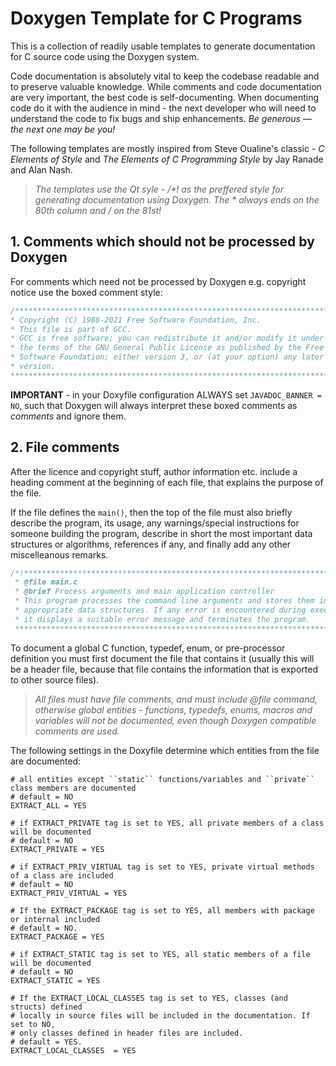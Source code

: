 # Doxygen Template for C Programs
This is a collection of readily usable templates to generate documentation for C source code using the Doxygen system.  

Code documentation is absolutely vital to keep the codebase readable and to preserve valuable knowledge. While comments and code documentation are very important, the best code is self-documenting. When documenting code do it with the audience in mind - the next developer who will need to understand the code to fix bugs and ship enhancements. *Be generous — the next one may be you!*  

The following templates are mostly inspired from Steve Oualine's classic - *C Elements of Style* and *The Elements of C Programming Style* by Jay Ranade and Alan Nash.

> *The templates use the Qt syle - /\*! as the preffered style for generating documentation using Doxygen. The \* always ends on the 80th column and \/ on the 81st!*

## 1. Comments which should not be processed by Doxygen

For comments which need not be processed by Doxygen e.g. copyright notice use the boxed comment style:

```C
/******************************************************************************
* Copyright (C) 1988-2021 Free Software Foundation, Inc.                      *
* This file is part of GCC.                                                   *
* GCC is free software; you can redistribute it and/or modify it under        *
* the terms of the GNU General Public License as published by the Free        *
* Software Foundation; either version 3, or (at your option) any later        *
* version.                                                                    *
*******************************************************************************/
```

**IMPORTANT** - in your Doxyfile configuration ALWAYS set ``JAVADOC_BANNER = NO``, such that Doxygen will always interpret these boxed comments as *comments* and ignore them.

## 2. File comments
After the licence and copyright stuff, author information etc. include a heading comment at the beginning of each file, that explains the purpose of the file.  

If the file defines the ``main()``, then the top of the file must also briefly describe the program, its usage, any warnings/special instructions for someone building the program, describe in short the most important data structures or algorithms, references if any, and finally add any other miscelleanous remarks.  

```C
/*!****************************************************************************
 * @file main.c
 * @brief Process arguments and main application controller
 * This program processes the command line arguments and stores them in the
 * appropriate data structures. If any error is encountered during execution
 * it displays a suitable error message and terminates the program.
 *******************************************************************************/
 ```
To document a global C function, typedef, enum, or pre-processor definition you must first document the file that contains it (usually this will be a header file, because that file contains the information that is exported to other source files).
 
 > *All files must have file comments, and must include @file command, otherwise global entities - functions, typedefs, enums, macros and variables will not be documented, even though Doxygen compatible comments are used.*

The following settings in the Doxyfile determine which entities from the file are documented:

```Shell
# all entities except ``static`` functions/variables and ``private`` class members are documented
# default = NO
EXTRACT_ALL = YES      

# if EXTRACT_PRIVATE tag is set to YES, all private members of a class will be documented
# default = NO
EXTRACT_PRIVATE = YES   

# if EXTRACT_PRIV_VIRTUAL tag is set to YES, private virtual methods of a class are included
# default = NO
EXTRACT_PRIV_VIRTUAL = YES 

# If the EXTRACT_PACKAGE tag is set to YES, all members with package or internal included
# default = NO.
EXTRACT_PACKAGE = YES

# if EXTRACT_STATIC tag is set to YES, all static members of a file will be documented
# default = NO
EXTRACT_STATIC = YES   

# If the EXTRACT_LOCAL_CLASSES tag is set to YES, classes (and structs) defined
# locally in source files will be included in the documentation. If set to NO,
# only classes defined in header files are included.
# default = YES.
EXTRACT_LOCAL_CLASSES  = YES     
```
